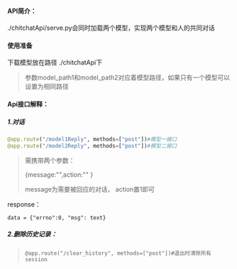 #### API简介：

./chitchatApi/serve.py会同时加载两个模型，实现两个模型和人的共同对话

#### 使用准备

下载模型放在路径 ./chitchatApi下

> 参数model_path1和model_path2对应着模型路径，如果只有一个模型可以设置为相同路径



#### Api接口解释：

##### 1.对话

```python
@app.route("/model1Reply", methods=["post"])#模型一接口
@app.route("/model2Reply", methods=["post"])#模型二接口
```

> 需携带两个参数：
>
> {message:"",action:"" }
>
> message为需要被回应的对话， action置1即可

response：

```
data = {"errno":0, "msg": text}
```

##### 2.删除历史记录：

>```
>@app.route("/clear_history", methods=["post"])#退出时清除所有session
>```